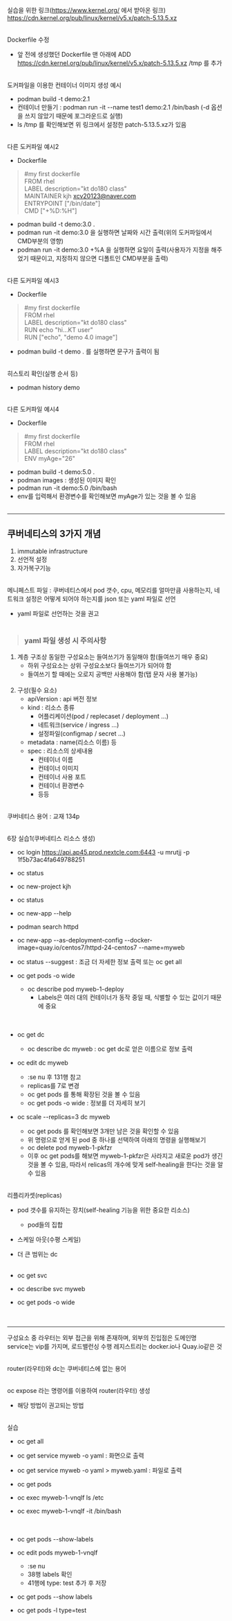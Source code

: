 실습을 위한 링크(https://www.kernel.org/ 에서 받아온 링크)
https://cdn.kernel.org/pub/linux/kernel/v5.x/patch-5.13.5.xz
<br><br>

Dockerfile 수정
- 앞 전에 생성했던 Dockerfile 맨 아래에 ADD https://cdn.kernel.org/pub/linux/kernel/v5.x/patch-5.13.5.xz /tmp 를 추가
<br><br>

도커파일을 이용한 컨테이너 이미지 생성 예시
- podman build -t demo:2.1
- 컨테이너 만들기 : podman run -it --name test1 demo:2.1 /bin/bash  (-d 옵션을 쓰지 않았기 때문에 포그라운드로 실행)
- ls /tmp 를 확인해보면 위 링크에서 설정한 patch-5.13.5.xz가 있음
<br><br>

다른 도커파일 예시2
- Dockerfile  
> #my first dockerfile  
> FROM rhel  
> LABEL description="kt do180 class"  
> MAINTAINER kjh xcv20123@naver.com  
> ENTRYPOINT ["/bin/date"]  
> CMD ["+%D:%H"]  

- podman build -t demo:3.0 .
- podman run -it demo:3.0 을 실행하면 날짜와 시간 출력(위의 도커파일에서 CMD부분의 영향)
- podman run -it demo:3.0 +%A 을 실행하면 요일이 출력(사용자가 지정을 해주었기 때문이고, 지정하지 않으면 디폴트인 CMD부분을 출력)
<br><br>

다른 도커파일 예시3
- Dockerfile  
> #my first dockerfile  
> FROM rhel  
> LABEL description="kt do180 class"  
> RUN echo "hi...KT user"  
> RUN ["echo", "demo 4.0 image"]  

- podman build -t demo . 를 실행하면 문구가 출력이 됨
<br><br>

히스토리 확인(실행 순서 등)
- podman history demo
<br><br>

다른 도커파일 예시4
- Dockerfile  
> #my first dockerfile  
> FROM rhel  
> LABEL description="kt do180 class"  
> ENV myAge="26"  

- podman build -t demo:5.0 .
- podman images : 생성된 이미지 확인
- podman run -it demo:5.0 /bin/bash
- env를 입력해서 환경변수를 확인해보면 myAge가 있는 것을 볼 수 있음
<br><br>

---

## 쿠버네티스의 3가지 개념
1. immutable infrastructure
2. 선언적 설정
3. 자가복구기능
<br><br>

메니페스트 파일 : 쿠버네티스에서 pod 갯수, cpu, 메모리를 얼마만큼 사용하는지, 네트워크 설정은 어떻게 되어야 하는지를 json 또는 yaml 파일로 선언
- yaml 파일로 선언하는 것을 권고
<br><br>

> ### yaml 파일 생성 시 주의사항
1. 계층 구조상 동일한 구성요소는 들여쓰기가 동일해야 함(들여쓰기 매우 중요)
   - 하위 구성요소는 상위 구성요소보다 들여쓰기가 되어야 함
   - 들여쓰기 할 때에는 오로지 공백만 사용해야 함(탭 문자 사용 불가능)  
   <br>
2. 구성(필수 요소)
   - apiVersion : api 버전 정보
   - kind : 리소스 종류
      - 어플리케이션(pod / replecaset / deployment ...)
      - 네트워크(service / ingress ...)
      - 설정파일(configmap / secret ...)
   - metadata : name(리소스 이름) 등
   - spec : 리소스의 상세내용
      - 컨테이너 이름
      - 컨테이너 이미지
      - 컨테이너 사용 포트
      - 컨테이너 환경변수
      - 등등
<br><br>

쿠버네티스 용어 : 교재 134p
<br><br>

6장 실습1(쿠버네티스 리소스 생성)
- oc login https://api.ap45.prod.nextcle.com:6443 -u mrutjj -p 1f5b73ac4fa649788251
- oc status
- oc new-project kjh
- oc status
- oc new-app --help  

- podman search httpd
- oc new-app --as-deployment-config --docker-image=quay.io/centos7/httpd-24-centos7 --name=myweb
- oc status --suggest : 조금 더 자세한 정보 출력 또는 oc get all
- oc get pods -o wide
   - oc describe pod myweb-1-deploy
      - Labels은 여러 대의 컨테이너가 동작 중일 때, 식별할 수 있는 값이기 때문에 중요  
<br><br>

- oc get dc
   - oc describe dc myweb : oc get dc로 얻은 이름으로 정보 출력
- oc edit dc myweb
   - :se nu 후 131행 참고
   - replicas를 7로 변경
   - oc get pods 를 통해 확장된 것을 볼 수 있음
   - oc get pods -o wide : 정보를 더 자세히 보기
- oc scale --replicas=3 dc myweb
   - oc get pods 를 확인해보면 3개만 남은 것을 확인할 수 있음
   - 위 명령으로 얻게 된 pod 중 하나를 선택하여 아래의 명령을 실행해보기
   - oc delete pod myweb-1-pkfzr
   - 이후 oc get pods를 해보면 myweb-1-pkfzr은 사라지고 새로운 pod가 생긴 것을 볼 수 있음, 따라서 relicas의 개수에 맞게 self-healing을 한다는 것을 알 수 있음
<br><br>

리플리카셋(replicas)
- pod 갯수를 유지하는 장치(self-healing 기능을 위한 중요한 리소스)
   - pod들의 집합
- 스케일 아웃(수평 스케일)
- 더 큰 범위는 dc
<br><br>

- oc get svc
- oc describe svc myweb
- oc get pods -o wide  
<br><br>

---
구성요소 중 라우터는 외부 접근을 위해 존재하며, 외부의 진입점은 도메인명  
service는 vip를 가지며, 로드밸런싱 수행
레지스트리는 docker.io나 Quay.io같은 것
<br><br>

router(라우터)와 dc는 쿠버네티스에 없는 용어
<br><br>

oc expose 라는 명령어를 이용하여 router(라우터) 생성
- 해당 방법이 권고되는 방법
<br><br>

실습
- oc get all
- oc get service myweb -o yaml : 화면으로 출력
- oc get service myweb -o yaml > myweb.yaml : 파일로 출력
- oc get pods
- oc exec myweb-1-vnqlf ls /etc
- oc exec myweb-1-vnqlf -it /bin/bash  
<br><br>

- oc get pods --show-labels
- oc edit pods myweb-1-vnqlf
   - :se nu
   - 38행 labels 확인
   - 41행에 type: test 추가 후 저장
- oc get pods --show labels
- oc get pods -l type=test
